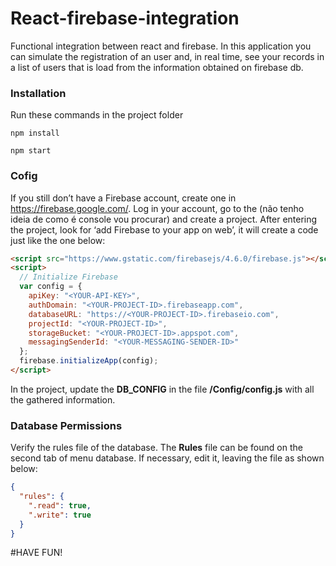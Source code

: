 # React-firebase-integration
Functional integration between react and firebase. In this application you can simulate the registration of an user and, in real time, see your records in a list of users that is load from the information obtained on firebase db.

### Installation
Run these commands in the project folder

`npm install`

`npm start`

### Cofig
If you still don’t have a Firebase account, create one in https://firebase.google.com/. Log in your account, go to the (não tenho ideia de como é console vou procurar) and create a project. After entering the project, look for ‘add Firebase to your app on web’, it will create a code just like the one below:

```html
<script src="https://www.gstatic.com/firebasejs/4.6.0/firebase.js"></script>
<script>
  // Initialize Firebase
  var config = {
    apiKey: "<YOUR-API-KEY>",
    authDomain: "<YOUR-PROJECT-ID>.firebaseapp.com",
    databaseURL: "https://<YOUR-PROJECT-ID>.firebaseio.com",
    projectId: "<YOUR-PROJECT-ID>",
    storageBucket: "<YOUR-PROJECT-ID>.appspot.com",
    messagingSenderId: "<YOUR-MESSAGING-SENDER-ID>"
  };
  firebase.initializeApp(config);
</script>
```
In the project, update the **DB_CONFIG** in the file **/Config/config.js** with all the gathered information.

### Database Permissions
Verify the rules file of the database. The **Rules** file can be found on the second tab of menu database. If necessary, edit it, leaving the file as shown below:

```json
{
  "rules": {
    ".read": true,
    ".write": true
  }
}
```
#HAVE FUN!
 
 

